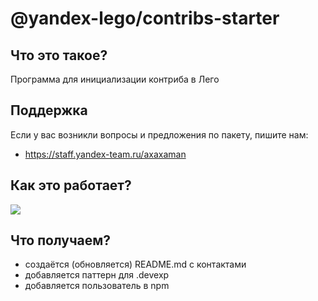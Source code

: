 # @yandex-lego/contribs-starter

## Что это такое?
Программа для инициализации контриба в Лего

## Поддержка
Если у вас возникли вопросы и предложения по пакету, пишите нам:

- https://staff.yandex-team.ru/axaxaman

## Как это работает?

<img src='https://jing.yandex-team.ru/files/axaxaman/1._bash_2019-03-11_14-37-30.png'>

## Что получаем?
- создаётся (обновляется) README.md с контактами
- добавляется паттерн для .devexp
- добавляется пользователь в npm
